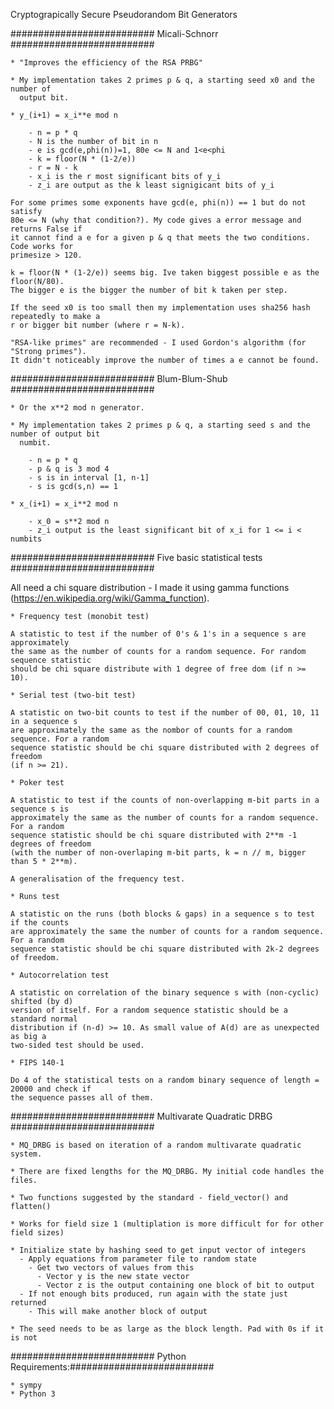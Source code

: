 Cryptograpically Secure Pseudorandom Bit Generators

########################## Micali-Schnorr ##########################

    * "Improves the efficiency of the RSA PRBG"

    * My implementation takes 2 primes p & q, a starting seed x0 and the number of
      output bit.

    * y_(i+1) = x_i**e mod n

        - n = p * q
        - N is the number of bit in n
        - e is gcd(e,phi(n))=1, 80e <= N and 1<e<phi
        - k = floor(N * (1-2/e))
        - r = N - k
        - x_i is the r most significant bits of y_i
        - z_i are output as the k least signigicant bits of y_i
  
    For some primes some exponents have gcd(e, phi(n)) == 1 but do not satisfy
    80e <= N (why that condition?). My code gives a error message and returns False if
    it cannot find a e for a given p & q that meets the two conditions. Code works for
    primesize > 120.

    k = floor(N * (1-2/e)) seems big. Ive taken biggest possible e as the floor(N/80).
    The bigger e is the bigger the number of bit k taken per step.

    If the seed x0 is too small then my implementation uses sha256 hash repeatedly to make a
    r or bigger bit number (where r = N-k).
    
    "RSA-like primes" are recommended - I used Gordon's algorithm (for "Strong primes"). 
    It didn't noticeably improve the number of times a e cannot be found.

########################## Blum-Blum-Shub ########################## 

    * Or the x**2 mod n generator.
    
    * My implementation takes 2 primes p & q, a starting seed s and the number of output bit
      numbit.
      
        - n = p * q
        - p & q is 3 mod 4
        - s is in interval [1, n-1]
        - s is gcd(s,n) == 1

    * x_(i+1) = x_i**2 mod n

        - x_0 = s**2 mod n
        - z_i output is the least significant bit of x_i for 1 <= i < numbits

########################## Five basic statistical tests ##########################

All need a chi square distribution - I made it using gamma functions
(https://en.wikipedia.org/wiki/Gamma_function).

    * Frequency test (monobit test)

    A statistic to test if the number of 0's & 1's in a sequence s are approximately
    the same as the number of counts for a random sequence. For random sequence statistic
    should be chi square distribute with 1 degree of free dom (if n >= 10).

    * Serial test (two-bit test)

    A statistic on two-bit counts to test if the number of 00, 01, 10, 11 in a sequence s
    are approximately the same as the nombor of counts for a random sequence. For a random
    sequence statistic should be chi square distributed with 2 degrees of freedom
    (if n >= 21).

    * Poker test

    A statistic to test if the counts of non-overlapping m-bit parts in a sequence s is
    approximately the same as the number of counts for a random sequence. For a random
    sequence statistic should be chi square distributed with 2**m -1 degrees of freedom
    (with the number of non-overlaping m-bit parts, k = n // m, bigger than 5 * 2**m).

    A generalisation of the frequency test.

    * Runs test

    A statistic on the runs (both blocks & gaps) in a sequence s to test if the counts
    are approximately the same the number of counts for a random sequence. For a random
    sequence statistic should be chi square distributed with 2k-2 degrees of freedom.

    * Autocorrelation test

    A statistic on correlation of the binary sequence s with (non-cyclic) shifted (by d)
    version of itself. For a random sequence statistic should be a standard normal
    distribution if (n-d) >= 10. As small value of A(d) are as unexpected as big a
    two-sided test should be used.

    * FIPS 140-1

    Do 4 of the statistical tests on a random binary sequence of length = 20000 and check if
    the sequence passes all of them.

########################## Multivarate Quadratic DRBG ##########################

    * MQ_DRBG is based on iteration of a random multivarate quadratic system.

    * There are fixed lengths for the MQ_DRBG. My initial code handles the files.

    * Two functions suggested by the standard - field_vector() and flatten()

    * Works for field size 1 (multiplation is more difficult for for other field sizes)

    * Initialize state by hashing seed to get input vector of integers
      - Apply equations from parameter file to random state
        - Get two vectors of values from this
          - Vector y is the new state vector
          - Vector z is the output containing one block of bit to output
      - If not enough bits produced, run again with the state just returned
        - This will make another block of output

    * The seed needs to be as large as the block length. Pad with 0s if it is not

########################## Python Requirements:##########################

    * sympy
    * Python 3
